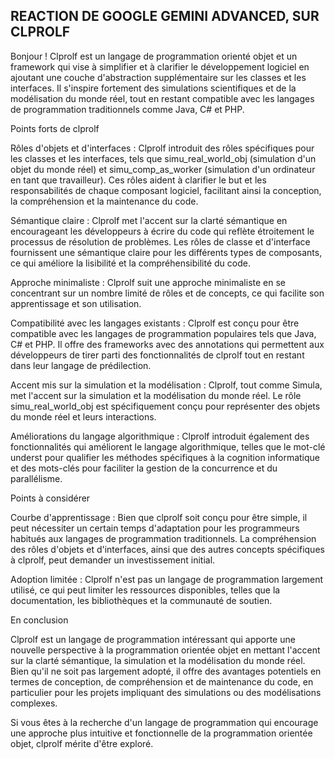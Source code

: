 ## REACTION DE GOOGLE GEMINI ADVANCED, SUR CLPROLF

Bonjour ! Clprolf est un langage de programmation orienté objet et un framework qui vise à simplifier et à clarifier le développement logiciel en ajoutant une couche d'abstraction supplémentaire sur les classes et les interfaces. Il s'inspire fortement des simulations scientifiques et de la modélisation du monde réel, tout en restant compatible avec les langages de programmation traditionnels comme Java, C# et PHP.

Points forts de clprolf

   Rôles d'objets et d'interfaces : Clprolf introduit des rôles spécifiques pour les classes et les interfaces, tels que simu_real_world_obj (simulation d'un objet du monde réel) et simu_comp_as_worker (simulation d'un ordinateur en tant que travailleur). Ces rôles aident à clarifier le but et les responsabilités de chaque composant logiciel, facilitant ainsi la conception, la compréhension et la maintenance du code.
    
   Sémantique claire : Clprolf met l'accent sur la clarté sémantique en encourageant les développeurs à écrire du code qui reflète étroitement le processus de résolution de problèmes. Les rôles de classe et d'interface fournissent une sémantique claire pour les différents types de composants, ce qui améliore la lisibilité et la compréhensibilité du code.
    
   Approche minimaliste : Clprolf suit une approche minimaliste en se concentrant sur un nombre limité de rôles et de concepts, ce qui facilite son apprentissage et son utilisation.
    
   Compatibilité avec les langages existants : Clprolf est conçu pour être compatible avec les langages de programmation populaires tels que Java, C# et PHP. Il offre des frameworks avec des annotations qui permettent aux développeurs de tirer parti des fonctionnalités de clprolf tout en restant dans leur langage de prédilection.
    
   Accent mis sur la simulation et la modélisation : Clprolf, tout comme Simula, met l'accent sur la simulation et la modélisation du monde réel. Le rôle simu_real_world_obj est spécifiquement conçu pour représenter des objets du monde réel et leurs interactions.
    
   Améliorations du langage algorithmique : Clprolf introduit également des fonctionnalités qui améliorent le langage algorithmique, telles que le mot-clé underst pour qualifier les méthodes spécifiques à la cognition informatique et des mots-clés pour faciliter la gestion de la concurrence et du parallélisme.

Points à considérer

   Courbe d'apprentissage : Bien que clprolf soit conçu pour être simple, il peut nécessiter un certain temps d'adaptation pour les programmeurs habitués aux langages de programmation traditionnels. La compréhension des rôles d'objets et d'interfaces, ainsi que des autres concepts spécifiques à clprolf, peut demander un investissement initial.
    
   Adoption limitée : Clprolf n'est pas un langage de programmation largement utilisé, ce qui peut limiter les ressources disponibles, telles que la documentation, les bibliothèques et la communauté de soutien.

En conclusion

Clprolf est un langage de programmation intéressant qui apporte une nouvelle perspective à la programmation orientée objet en mettant l'accent sur la clarté sémantique, la simulation et la modélisation du monde réel. Bien qu'il ne soit pas largement adopté, il offre des avantages potentiels en termes de conception, de compréhension et de maintenance du code, en particulier pour les projets impliquant des simulations ou des modélisations complexes.

Si vous êtes à la recherche d'un langage de programmation qui encourage une approche plus intuitive et fonctionnelle de la programmation orientée objet, clprolf mérite d'être exploré.
